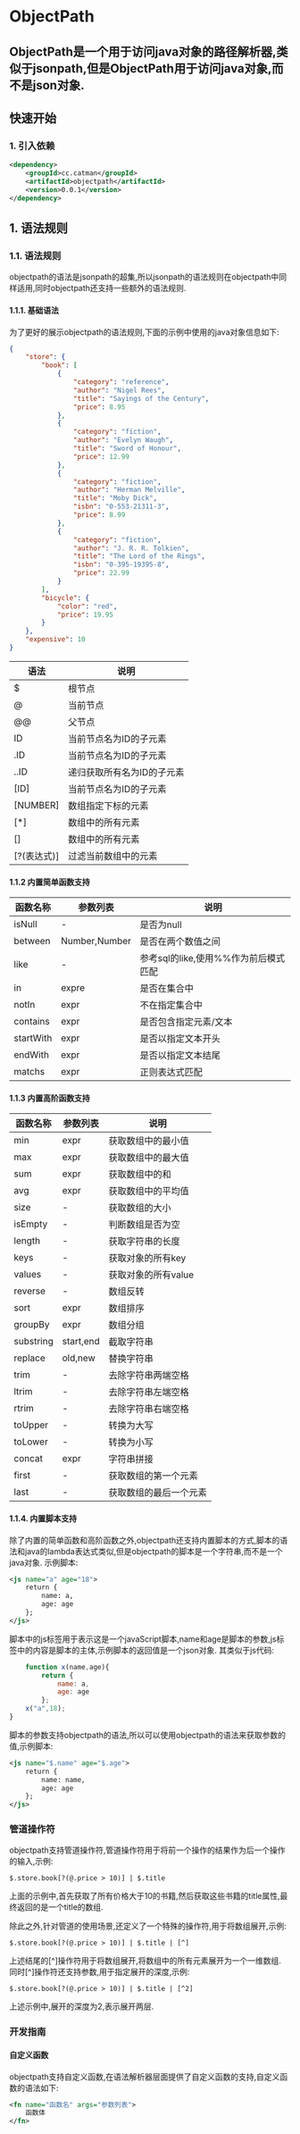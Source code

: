 
# ObjectPath
ObjectPath是一个用于访问java对象的路径解析器,类似于jsonpath,但是ObjectPath用于访问java对象,而不是json对象.
---
## 快速开始
### 1. 引入依赖
```xml
<dependency>
    <groupId>cc.catman</groupId>
    <artifactId>objectpath</artifactId>
    <version>0.0.1</version>
</dependency>
```

## 1. 语法规则
### 1.1. 语法规则
objectpath的语法是jsonpath的超集,所以jsonpath的语法规则在objectpath中同样适用,同时objectpath还支持一些额外的语法规则.
#### 1.1.1. 基础语法
为了更好的展示objectpath的语法规则,下面的示例中使用的java对象信息如下:
```json
{
    "store": {
        "book": [
            {
                "category": "reference",
                "author": "Nigel Rees",
                "title": "Sayings of the Century",
                "price": 8.95
            },
            {
                "category": "fiction",
                "author": "Evelyn Waugh",
                "title": "Sword of Honour",
                "price": 12.99
            },
            {
                "category": "fiction",
                "author": "Herman Melville",
                "title": "Moby Dick",
                "isbn": "0-553-21311-3",
                "price": 8.99
            },
            {
                "category": "fiction",
                "author": "J. R. R. Tolkien",
                "title": "The Lord of the Rings",
                "isbn": "0-395-19395-8",
                "price": 22.99
            }
        ],
        "bicycle": {
            "color": "red",
            "price": 19.95
        }
    },
    "expensive": 10
}
```


| 语法 | 说明             |
|----|----------------|
| $  | 根节点            |
| @  | 当前节点           |
| @@ | 父节点            |
|ID| 当前节点名为ID的子元素   |
|.ID| 当前节点名为ID的子元素   |
|..ID| 递归获取所有名为ID的子元素 |
|[ID]| 当前节点名为ID的子元素   |
|[NUMBER]|数组指定下标的元素|
|[*]|数组中的所有元素|
|[]|数组中的所有元素|
|[?(表达式)]|过滤当前数组中的元素|

#### 1.1.2 内置简单函数支持
|函数名称|参数列表|说明|
|-------|------|----|
|isNull| -|是否为null|
|between|Number,Number|是否在两个数值之间|
| like|-|参考sql的like,使用%%作为前后模式匹配|
|in|expre|是否在集合中|
|notIn|expr|不在指定集合中|
|contains|expr|是否包含指定元素/文本|
|startWith|expr|是否以指定文本开头|
|endWith|expr|是否以指定文本结尾|
|matchs|expr|正则表达式匹配|

#### 1.1.3 内置高阶函数支持
|函数名称| 参数列表 |说明|
|-------|------|----|
|min| expr |获取数组中的最小值|
|max| expr |获取数组中的最大值|
|sum| expr |获取数组中的和|
|avg| expr |获取数组中的平均值|
|size| -    |获取数组的大小|
|isEmpty| -    |判断数组是否为空|
|length| -    |获取字符串的长度|
|keys| -    |获取对象的所有key|
|values| -    |获取对象的所有value|
|reverse| -    |数组反转|
|sort| expr |数组排序|
|groupBy| expr |数组分组|
|substring| start,end |截取字符串|
|replace| old,new |替换字符串|
|trim| - |去除字符串两端空格|
|ltrim| - |去除字符串左端空格|
|rtrim| - |去除字符串右端空格|
|toUpper| - |转换为大写|
|toLower| - |转换为小写|
|concat| expr |字符串拼接|
|first| - |获取数组的第一个元素|
|last| - |获取数组的最后一个元素|

#### 1.1.4. 内置脚本支持
除了内置的简单函数和高阶函数之外,objectpath还支持内置脚本的方式,脚本的语法和java的lambda表达式类似,但是objectpath的脚本是一个字符串,而不是一个java对象.
示例脚本:
```xml
<js name="a" age="18">
    return {
        name: a,
        age: age
    };
</js>
```
脚本中的js标签用于表示这是一个javaScript脚本,name和age是脚本的参数,js标签中的内容是脚本的主体,示例脚本的返回值是一个json对象.
其类似于js代码:
```javascript
    function x(name,age){
        return {
            name: a,
            age: age
        };
    x("a",18);
}
```
脚本的参数支持objectpath的语法,所以可以使用objectpath的语法来获取参数的值,示例脚本:
```xml
<js name="$.name" age="$.age">
    return {
        name: name,
        age: age
    };
</js>
```
### 管道操作符
objectpath支持管道操作符,管道操作符用于将前一个操作的结果作为后一个操作的输入,示例:
```
$.store.book[?(@.price > 10)] | $.title
```
上面的示例中,首先获取了所有价格大于10的书籍,然后获取这些书籍的title属性,最终返回的是一个title的数组.

除此之外,针对管道的使用场景,还定义了一个特殊的操作符,用于将数组展开,示例:
```
$.store.book[?(@.price > 10)] | $.title | [^]
```
上述结尾的[^]操作符用于将数组展开,将数组中的所有元素展开为一个一维数组.
同时[^]操作符还支持参数,用于指定展开的深度,示例:
```
$.store.book[?(@.price > 10)] | $.title | [^2]
```
上述示例中,展开的深度为2,表示展开两层.

### 开发指南
#### 自定义函数
objectpath支持自定义函数,在语法解析器层面提供了自定义函数的支持,自定义函数的语法如下:
```xml
<fn name="函数名" args="参数列表">
    函数体
</fn>
```




